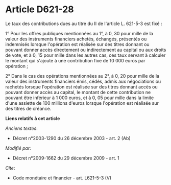 # Article D621-28

Le taux des contributions dues au titre du II de l'article L. 621-5-3 est fixé : 

1° Pour les offres publiques mentionnées au 1°, à 0, 30 pour mille de la valeur des instruments financiers achetés, échangés,
présentés ou indemnisés lorsque l'opération est réalisée sur des titres donnant ou pouvant donner accès directement ou
indirectement au capital ou aux droits de vote, et à 0, 15 pour mille dans les autres cas, ces taux servant à calculer le
montant qui s'ajoute à une contribution fixe de 10 000 euros par opération ; 

2° Dans le cas des opérations mentionnées au 2°, à 0, 20 pour mille de la valeur des instruments financiers émis, cédés,
admis aux négociations ou rachetés lorsque l'opération est réalisée sur des titres donnant accès ou pouvant donner accès au
capital, le montant de cette contribution ne pouvant être inférieur à 1 000 euros, et à 0, 05 pour mille dans la limite d'une
assiette de 100 millions d'euros lorsque l'opération est réalisée sur des titres de créance.

**Liens relatifs à cet article**

_Anciens textes_:

  - Décret n°2003-1290 du 26 décembre 2003 - art. 2 (Ab)

_Modifié par_:

  - Décret n°2009-1662 du 29 décembre 2009 - art. 1

_Cite_:

  - Code monétaire et financier - art. L621-5-3 (V)
